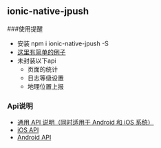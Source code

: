 ## ionic-native-jpush

###使用提醒
* 安装 npm i ionic-native-jpush -S
* [这里有简单的例子](https://github.com/DarrenHou1993/ionic3-jpush-demo.git)
* 未封装以下api
    - 页面的统计
    - 日志等级设置
    - 地理位置上报

### Api说明
* [通用 API 说明（同时适用于 Android 和 iOS 系统）](https://github.com/jpush/jpush-phonegap-plugin/blob/master/doc/Common_detail_api.md)
* [iOS API](https://github.com/jpush/jpush-phonegap-plugin/blob/master/doc/iOS_API.md)
* [Android API ](https://github.com/jpush/jpush-phonegap-plugin/blob/master/doc/Android_detail_api.md)

